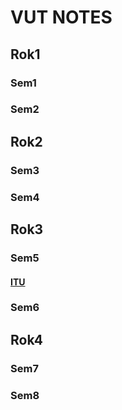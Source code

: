 # VUT NOTES

## Rok1
### Sem1
### Sem2
## Rok2
### Sem3
### Sem4
## Rok3
### Sem5
#### [ITU](ITU.md)
### Sem6
## Rok4
### Sem7
### Sem8

